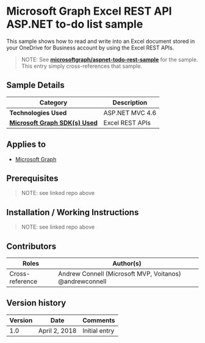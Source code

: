 # Microsoft Graph Excel REST API ASP.NET to-do list sample

This sample shows how to read and write into an Excel document stored in your OneDrive for Business account by using the Excel REST APIs.

> NOTE: See **[microsoftgraph/aspnet-todo-rest-sample](https://github.com/microsoftgraph/aspnet-todo-rest-sample)** for the sample. This entry simply cross-references that sample.

## Sample Details

|               Category               |   Description    |
| ------------------------------------ | ---------------- |
| **Technologies Used**                | ASP.NET MVC 4.6  |
| **[Microsoft Graph SDK(s) Used][1]** | Excel REST APIs  |

## Applies to

* [Microsoft Graph](https://developer.microsoft.com/en-us/graph)

## Prerequisites

> NOTE: see linked repo above

## Installation / Working Instructions

> NOTE: see linked repo above

## Contributors

|      Roles      |                        Author(s)                        |
| --------------- | ------------------------------------------------------- |
| Cross-reference | Andrew Connell (Microsoft MVP, Voitanos) @andrewconnell |

## Version history

| Version |     Date      |   Comments    |
| ------- | ------------- | ------------- |
| 1.0     | April 2, 2018 | Initial entry |

[1]: https://developer.microsoft.com/en-us/graph/code-samples-and-sdks